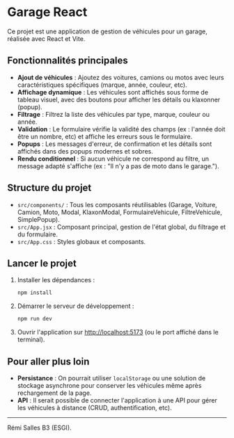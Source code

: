 # Garage React

Ce projet est une application de gestion de véhicules pour un garage, réalisée avec React et Vite.

## Fonctionnalités principales

- **Ajout de véhicules** : Ajoutez des voitures, camions ou motos avec leurs caractéristiques spécifiques (marque, année, couleur, etc).
- **Affichage dynamique** : Les véhicules sont affichés sous forme de tableau visuel, avec des boutons pour afficher les détails ou klaxonner (popup).
- **Filtrage** : Filtrez la liste des véhicules par type, marque, couleur ou année.
- **Validation** : Le formulaire vérifie la validité des champs (ex : l'année doit être un nombre, etc) et affiche les erreurs sous le formulaire.
- **Popups** : Les messages d'erreur, de confirmation et les détails sont affichés dans des popups modernes et sobres.
- **Rendu conditionnel** : Si aucun véhicule ne correspond au filtre, un message adapté s'affiche (ex : "Il n'y a pas de moto dans le garage.").

## Structure du projet

- `src/components/` : Tous les composants réutilisables (Garage, Voiture, Camion, Moto, Modal, KlaxonModal, FormulaireVehicule, FiltreVehicule, SimplePopup).
- `src/App.jsx` : Composant principal, gestion de l'état global, du filtrage et du formulaire.
- `src/App.css` : Styles globaux et composants.

## Lancer le projet

1. Installer les dépendances :
   ```bash
   npm install
   ```
2. Démarrer le serveur de développement :
   ```bash
   npm run dev
   ```
3. Ouvrir l'application sur [http://localhost:5173](http://localhost:5173) (ou le port affiché dans le terminal).

## Pour aller plus loin

- **Persistance** : On pourrait utiliser `localStorage` ou une solution de stockage asynchrone pour conserver les véhicules même après rechargement de la page.
- **API** : Il serait possible de connecter l'application à une API pour gérer les véhicules à distance (CRUD, authentification, etc).

---
Rémi Salles B3 (ESGI).
